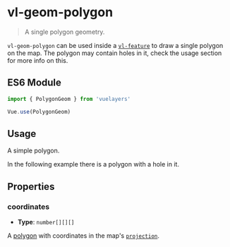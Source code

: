 # vl-geom-polygon

> A single polygon geometry.

`vl-geom-polygon` can be used inside a [`vl-feature`](/docs/component/feature.md) to draw a single polygon on the map. The polygon may contain holes in it, check the usage section for more info on this.

## ES6 Module

```javascript
import { PolygonGeom } from 'vuelayers'

Vue.use(PolygonGeom)
```

## Usage

A simple polygon.

<vuep template="#polygon-geom-example"></vuep>

<script v-pre type="text/x-template" id="polygon-geom-example">
<template>
  <vl-map data-projection="EPSG:4326" style="height: 400px">
    <vl-view :zoom.sync="zoom" :center.sync="center" :rotation.sync="rotation"></vl-view>

    <vl-layer-tile>
      <vl-source-osm></vl-source-osm>
    </vl-layer-tile>

    <vl-feature>
      <vl-geom-polygon :coordinates="[[[-98.844959,19.691586],[-98.842749,19.690980],[-98.842170,19.693122],[-98.844358,19.693667],[-98.844959,19.691586]]]"></vl-geom-polygon>
    </vl-feature>
  </vl-map>
</template>

<script>
  export default {
    data () {
      return {
        zoom: 15,
        center: [-98.8449,19.6869],
        rotation: 0,
      }
    },
  }
</script>
</script>

In the following example there is a polygon with a hole in it.

<vuep template="#polygon-with-hole-example"></vuep>

<script v-pre type="text/x-template" id="polygon-with-hole-example">
<template>
  <vl-map data-projection="EPSG:4326" style="height: 400px">
    <vl-view :zoom.sync="zoom" :center.sync="center" :rotation.sync="rotation"></vl-view>

    <vl-layer-tile>
      <vl-source-osm></vl-source-osm>
    </vl-layer-tile>

    <vl-feature>
      <vl-geom-polygon :coordinates="[[[-67.489700,-18.379940],[-67.467727,-18.463978],[-67.406616,-18.518678],[-67.318038,-18.568154],[-67.234954,-18.521283],[-67.233581,-18.425547],[-67.313919,-18.366907],[-67.422409,-18.344097],[-67.489700,-18.379940]],[[-67.405242,-18.403397],[-67.341384,-18.406654],[-67.294006,-18.445741],[-67.329025,-18.496540],[-67.379150,-18.470491],[-67.405242,-18.403397]]]"></vl-geom-polygon>
    </vl-feature>
  </vl-map>
</template>

<script>
  export default {
    data () {
      return {
        zoom: 11,
        center: [-67.3675,-18.4601],
        rotation: 0,
      }
    },
  }
</script>
</script>

## Properties

### coordinates

- **Type**: `number[][][]`

A [polygon](https://tools.ietf.org/html/rfc7946#section-3.1.6) with coordinates in the map's [`projection`](/docs/quickstart.md#global-data-projection).

